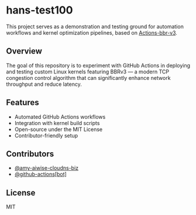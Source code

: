 # hans-test100

This project serves as a demonstration and testing ground for automation workflows and kernel optimization pipelines, based on [Actions-bbr-v3](https://github.com/byJoey/Actions-bbr-v3).

## Overview

The goal of this repository is to experiment with GitHub Actions in deploying and testing custom Linux kernels featuring BBRv3 — a modern TCP congestion control algorithm that can significantly enhance network throughput and reduce latency.

## Features

- Automated GitHub Actions workflows
- Integration with kernel build scripts
- Open-source under the MIT License
- Contributor-friendly setup


## Contributors

- [@amy-aiwise-cloudns-biz](https://github.com/amy-aiwise-cloudns-biz)
- [@github-actions[bot]](https://github.com/github-actions[bot])

## License

MIT
